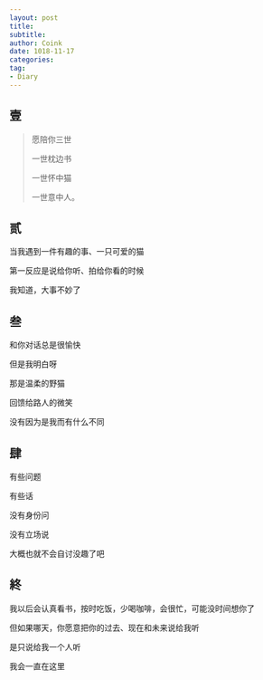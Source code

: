 ```yaml
---
layout: post
title:  
subtitle: 
author: Coink
date: 1018-11-17
categories:
tag:
- Diary
---
```




## 壹

> 愿陪你三世
>
> 一世枕边书
>
> 一世怀中猫
>
> 一世意中人。



## 贰

当我遇到一件有趣的事、一只可爱的猫

第一反应是说给你听、拍给你看的时候

我知道，大事不妙了



## 叁

和你对话总是很愉快

但是我明白呀

那是温柔的野猫

回馈给路人的微笑

没有因为是我而有什么不同



## 肆

有些问题

有些话

没有身份问

没有立场说

大概也就不会自讨没趣了吧



## 終

我以后会认真看书，按时吃饭，少喝咖啡，会很忙，可能没时间想你了

但如果哪天，你愿意把你的过去、现在和未来说给我听

是只说给我一个人听

我会一直在这里